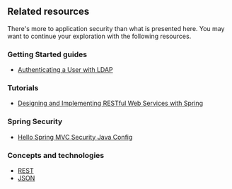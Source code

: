 ## Related resources

There's more to application security than what is presented here. You may want to continue your exploration with the following resources.

### Getting Started guides

* [Authenticating a User with LDAP][gs-authenticating-ldap]

[gs-authenticating-ldap]: /guides/gs/authenticating-ldap/

### Tutorials

* [Designing and Implementing RESTful Web Services with Spring][tut-rest]

[tut-rest]: /guides/tutorials/rest

### Spring Security

* [Hello Spring MVC Security Java Config][hellomvc]

[hellomvc]: http://static.springsource.org/spring-security/site/docs/3.2.x/guides/hellomvc.html

### Concepts and technologies

* [REST][u-rest]
* [JSON][u-json]

[u-rest]: /understanding/REST
[u-json]: /understanding/JSON
